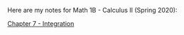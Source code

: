 Here are my notes for Math 1B - Calculus II (Spring 2020):

[Chapter 7 - Integration](1B/Integration.pdf)
